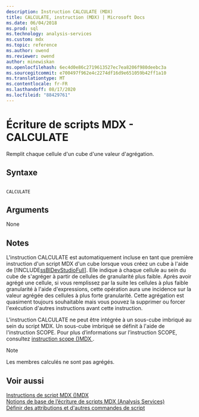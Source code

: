 ```yaml
---
description: Instruction CALCULATE (MDX)
title: CALCULATE, instruction (MDX) | Microsoft Docs
ms.date: 06/04/2018
ms.prod: sql
ms.technology: analysis-services
ms.custom: mdx
ms.topic: reference
ms.author: owend
ms.reviewer: owend
author: minewiskan
ms.openlocfilehash: 6ec4d0e86c2719613527ec7ea8206f980deebc3a
ms.sourcegitcommit: e700497f962e4c2274df16d9e651059b42ff1a10
ms.translationtype: MT
ms.contentlocale: fr-FR
ms.lasthandoff: 08/17/2020
ms.locfileid: "88429761"
---
```

# <a name="mdx-scripting---calculate"></a>Écriture de scripts MDX - CALCULATE


  Remplit chaque cellule d'un cube d'une valeur d'agrégation.  
  
## <a name="syntax"></a>Syntaxe  
  
```  
  
CALCULATE  
```  
  
## <a name="arguments"></a>Arguments  
 None  
  
## <a name="remarks"></a>Notes  
 L'instruction CALCULATE est automatiquement incluse en tant que première instruction d'un script MDX d'un cube lorsque vous créez un cube à l'aide de [!INCLUDE[ssBIDevStudioFull](../includes/ssbidevstudiofull-md.md)]. Elle indique à chaque cellule au sein du cube de s'agréger à partir de cellules de granularité plus faible. Après avoir agrégé une cellule, si vous remplissez par la suite les cellules à plus faible granularité à l'aide d'expressions, cette opération aura une incidence sur la valeur agrégée des cellules à plus forte granularité. Cette agrégation est quasiment toujours souhaitable mais vous pouvez la supprimer ou forcer l'exécution d'autres instructions avant cette instruction.  
  
 L'instruction CALCULATE ne peut être intégrée à un sous-cube imbriqué au sein du script MDX. Un sous-cube imbriqué se définit à l'aide de l'instruction SCOPE. Pour plus d’informations sur l’instruction SCOPE, consultez [instruction scope &#40;&#41;MDX ](../mdx/mdx-scripting-scope.md).  
  
> [!NOTE]  
>  Les membres calculés ne sont pas agrégés.  
  
## <a name="see-also"></a>Voir aussi  
 [Instructions de script MDX &#40;&#41;MDX ](../mdx/mdx-scripting-statements-mdx.md)   
 [Notions de base de l’écriture de scripts MDX &#40;Analysis Services&#41;](https://docs.microsoft.com/analysis-services/multidimensional-models/mdx/mdx-scripting-fundamentals-analysis-services)   
 [Définir des attributions et d'autres commandes de script](https://docs.microsoft.com/analysis-services/multidimensional-models/define-assignments-and-other-script-commands)  
  
  
